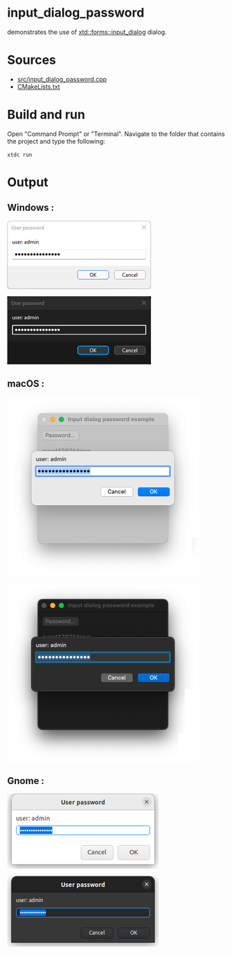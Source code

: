 # input_dialog_password

demonstrates the use of [xtd::forms::input_dialog](https://gammasoft71.github.io/xtd/reference_guides/latest/classxtd_1_1forms_1_1input__dialog.html) dialog.

# Sources

* [src/input_dialog_password.cpp](src/input_dialog_password.cpp)
* [CMakeLists.txt](CMakeLists.txt)

# Build and run

Open "Command Prompt" or "Terminal". Navigate to the folder that contains the project and type the following:

```shell
xtdc run
```

# Output

## Windows :

![Screenshot](../../../../docs/pictures/examples/input_dialog_password_w.png)

![Screenshot](../../../../docs/pictures/examples/input_dialog_password_wd.png)

## macOS :

![Screenshot](../../../../docs/pictures/examples/input_dialog_password_m.png)

![Screenshot](../../../../docs/pictures/examples/input_dialog_password_md.png)

## Gnome :

![Screenshot](../../../../docs/pictures/examples/input_dialog_password_g.png)

![Screenshot](../../../../docs/pictures/examples/input_dialog_password_gd.png)

